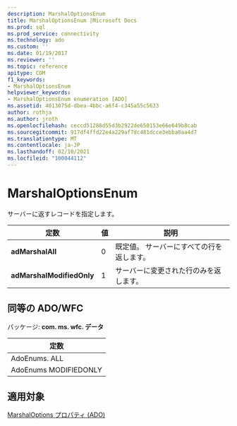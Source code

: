 ```yaml
---
description: MarshalOptionsEnum
title: MarshalOptionsEnum |Microsoft Docs
ms.prod: sql
ms.prod_service: connectivity
ms.technology: ado
ms.custom: ''
ms.date: 01/19/2017
ms.reviewer: ''
ms.topic: reference
apitype: COM
f1_keywords:
- MarshalOptionsEnum
helpviewer_keywords:
- MarshalOptionsEnum enumeration [ADO]
ms.assetid: 4013075d-dbea-4bbc-a6f4-c345a55c5633
author: rothja
ms.author: jroth
ms.openlocfilehash: ceccd51288d55d3b2922de650153e66e649b8cab
ms.sourcegitcommit: 917df4ffd22e4a229af7dc481dcce3ebba0aa4d7
ms.translationtype: MT
ms.contentlocale: ja-JP
ms.lasthandoff: 02/10/2021
ms.locfileid: "100044112"
---
```

# <a name="marshaloptionsenum"></a>MarshalOptionsEnum
サーバーに返すレコードを指定します。  
  
|定数|値|説明|  
|--------------|-----------|-----------------|  
|**adMarshalAll**|0|既定値。 サーバーにすべての行を返します。|  
|**adMarshalModifiedOnly**|1|サーバーに変更された行のみを返します。|  
  
## <a name="adowfc-equivalent"></a>同等の ADO/WFC  
 パッケージ: **com. ms. wfc. データ**  
  
|定数|  
|--------------|  
|AdoEnums. ALL|  
|AdoEnums MODIFIEDONLY|  
  
## <a name="applies-to"></a>適用対象  
 [MarshalOptions プロパティ (ADO)](./marshaloptions-property-ado.md)